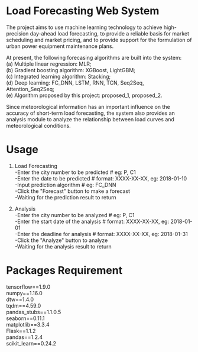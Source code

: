 # Load Forecasting Web System


  The project aims to use machine learning technology to achieve high-precision day-ahead load forecasting, to provide a reliable basis for market scheduling and market pricing, and to provide support for the formulation of urban power equipment maintenance plans. 

  At present, the following forecasing algorithms are built into the system:  
  (a) Multiple linear regression: MLR;  
  (b) Gradient boosting algorithm: XGBoost, LightGBM;  
  (c) Integrated learning algorithm: Stacking;  
  (d) Deep learning: FC_DNN, LSTM, RNN, TCN, Seq2Seq, Attention_Seq2Seq;  
  (e) Algorithm proposed by this project: proposed_1, proposed_2.  
  
  Since meteorological information has an important influence on the accuracy of short-term load forecasting, the system also provides an analysis module to analyze the relationship between load curves and meteorological conditions. 
 
 # Usage
 
 1. Load Forecasting  
    -Enter the city number to be predicted # eg: P, C1  
    -Enter the date to be predicted # format: XXXX-XX-XX, eg: 2018-01-10  
    -Input prediction algorithm # eg: FC_DNN  
    -Click the "Forecast" button to make a forecast  
    -Waiting for the prediction result to return  

2. Analysis  
   -Enter the city number to be analyzed # eg: P, C1  
   -Enter the start date of the analysis # format: XXXX-XX-XX, eg: 2018-01-01  
   -Enter the deadline for analysis # format: XXXX-XX-XX, eg: 2018-01-31  
   -Click the "Analyze" button to analyze  
   -Waiting for the analysis result to return
   

# Packages Requirement

tensorflow==1.9.0  
numpy==1.16.0  
dtw==1.4.0  
tqdm==4.59.0  
pandas_stubs==1.1.0.5  
seaborn==0.11.1  
matplotlib==3.3.4  
Flask==1.1.2  
pandas==1.2.4  
scikit_learn==0.24.2  
